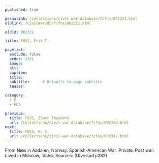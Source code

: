 ```yaml
---
published: true

permalink: /collections/civil-war-database/f/fos/002321.html
oldlink: /CivilWar/db/f/fos/002321.html

oldid: 002321

title: FOSS, Erik T.

pagelist:
  exclude: false
  order: 2321
  image: 
  alt:
  caption:
  title:
  subtitle:      # Defaults to page subtitle
  teaser:

category: 
  - F 
  - FOS

previous:
  title: FOSS, Elmer Theodore
  url: /collections/civil-war-database/f/fos/002320.html  
next:
  title: FOSS, H. C.
  url: /collections/civil-war-database/f/fos/002322.html   
---
```

From N&aelig;s in Aadalen, Norway. Spanish-American War: Private. Post war: Lived in Moscow, Idaho. Sources: (Ulvestad p282)